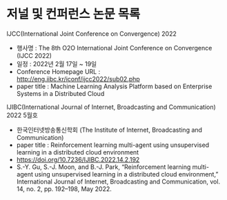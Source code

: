 # 저널 및 컨퍼런스 논문  목록

IJCC(International Joint Conference on Convergence) 2022 
- 행사명 : The 8th O2O International Joint Conference on Convergence (IJCC 2022)
- 일정 : 2022년 2월 17일 ~ 19일
- Conference Homepage URL :  http://eng.iibc.kr/iconf/ijcc2022/sub02.php 
- paper title : Machine Learning Analysis Platform based on Enterprise Systems in a Distributed Cloud


IJIBC(International Journal of Internet, Broadcasting and Communication) 2022 5월호
 - 한국인터넷방송통신학회 (The Institute of Internet, Broadcasting and Communication)
 - paper title : Reinforcement learning multi-agent using unsupervised learning in a distributed cloud environment
 - https://doi.org/10.7236/IJIBC.2022.14.2.192
 - S.-Y. Gu, S.-J. Moon, and B.-J. Park, “Reinforcement learning multi-agent using unsupervised learning in a distributed cloud environment,” International Journal of      Internet, Broadcasting and Communication, vol. 14, no. 2, pp. 192–198, May 2022.
 
